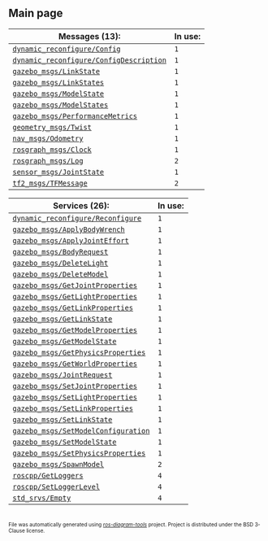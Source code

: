 <!--
File was automatically generated using 'ros-diagram-tools' project.
Project is distributed under the BSD 3-Clause license.
-->

## Main page

| **Messages (13):** | **In use:** |
| ------------------ | ----------- |
| [`dynamic_reconfigure/Config`](data/dynamic_reconfigure_Config/main_page.md) | `1` |
| [`dynamic_reconfigure/ConfigDescription`](data/dynamic_reconfigure_ConfigDescription/main_page.md) | `1` |
| [`gazebo_msgs/LinkState`](data/gazebo_msgs_LinkState/main_page.md) | `1` |
| [`gazebo_msgs/LinkStates`](data/gazebo_msgs_LinkStates/main_page.md) | `1` |
| [`gazebo_msgs/ModelState`](data/gazebo_msgs_ModelState/main_page.md) | `1` |
| [`gazebo_msgs/ModelStates`](data/gazebo_msgs_ModelStates/main_page.md) | `1` |
| [`gazebo_msgs/PerformanceMetrics`](data/gazebo_msgs_PerformanceMetrics/main_page.md) | `1` |
| [`geometry_msgs/Twist`](data/geometry_msgs_Twist/main_page.md) | `1` |
| [`nav_msgs/Odometry`](data/nav_msgs_Odometry/main_page.md) | `1` |
| [`rosgraph_msgs/Clock`](data/rosgraph_msgs_Clock/main_page.md) | `1` |
| [`rosgraph_msgs/Log`](data/rosgraph_msgs_Log/main_page.md) | `2` |
| [`sensor_msgs/JointState`](data/sensor_msgs_JointState/main_page.md) | `1` |
| [`tf2_msgs/TFMessage`](data/tf2_msgs_TFMessage/main_page.md) | `2` |


| **Services (26):** | **In use:** |
| ------------------ | ----------- |
| [`dynamic_reconfigure/Reconfigure`](data/dynamic_reconfigure_Reconfigure/main_page.md) | `1` |
| [`gazebo_msgs/ApplyBodyWrench`](data/gazebo_msgs_ApplyBodyWrench/main_page.md) | `1` |
| [`gazebo_msgs/ApplyJointEffort`](data/gazebo_msgs_ApplyJointEffort/main_page.md) | `1` |
| [`gazebo_msgs/BodyRequest`](data/gazebo_msgs_BodyRequest/main_page.md) | `1` |
| [`gazebo_msgs/DeleteLight`](data/gazebo_msgs_DeleteLight/main_page.md) | `1` |
| [`gazebo_msgs/DeleteModel`](data/gazebo_msgs_DeleteModel/main_page.md) | `1` |
| [`gazebo_msgs/GetJointProperties`](data/gazebo_msgs_GetJointProperties/main_page.md) | `1` |
| [`gazebo_msgs/GetLightProperties`](data/gazebo_msgs_GetLightProperties/main_page.md) | `1` |
| [`gazebo_msgs/GetLinkProperties`](data/gazebo_msgs_GetLinkProperties/main_page.md) | `1` |
| [`gazebo_msgs/GetLinkState`](data/gazebo_msgs_GetLinkState/main_page.md) | `1` |
| [`gazebo_msgs/GetModelProperties`](data/gazebo_msgs_GetModelProperties/main_page.md) | `1` |
| [`gazebo_msgs/GetModelState`](data/gazebo_msgs_GetModelState/main_page.md) | `1` |
| [`gazebo_msgs/GetPhysicsProperties`](data/gazebo_msgs_GetPhysicsProperties/main_page.md) | `1` |
| [`gazebo_msgs/GetWorldProperties`](data/gazebo_msgs_GetWorldProperties/main_page.md) | `1` |
| [`gazebo_msgs/JointRequest`](data/gazebo_msgs_JointRequest/main_page.md) | `1` |
| [`gazebo_msgs/SetJointProperties`](data/gazebo_msgs_SetJointProperties/main_page.md) | `1` |
| [`gazebo_msgs/SetLightProperties`](data/gazebo_msgs_SetLightProperties/main_page.md) | `1` |
| [`gazebo_msgs/SetLinkProperties`](data/gazebo_msgs_SetLinkProperties/main_page.md) | `1` |
| [`gazebo_msgs/SetLinkState`](data/gazebo_msgs_SetLinkState/main_page.md) | `1` |
| [`gazebo_msgs/SetModelConfiguration`](data/gazebo_msgs_SetModelConfiguration/main_page.md) | `1` |
| [`gazebo_msgs/SetModelState`](data/gazebo_msgs_SetModelState/main_page.md) | `1` |
| [`gazebo_msgs/SetPhysicsProperties`](data/gazebo_msgs_SetPhysicsProperties/main_page.md) | `1` |
| [`gazebo_msgs/SpawnModel`](data/gazebo_msgs_SpawnModel/main_page.md) | `2` |
| [`roscpp/GetLoggers`](data/roscpp_GetLoggers/main_page.md) | `4` |
| [`roscpp/SetLoggerLevel`](data/roscpp_SetLoggerLevel/main_page.md) | `4` |
| [`std_srvs/Empty`](data/std_srvs_Empty/main_page.md) | `4` |





</br>
<font size="1">
File was automatically generated using <a href="https://github.com/anetczuk/ros-diagram-tools"><i>ros-diagram-tools</i></a> project.
Project is distributed under the BSD 3-Clause license.
</font>
